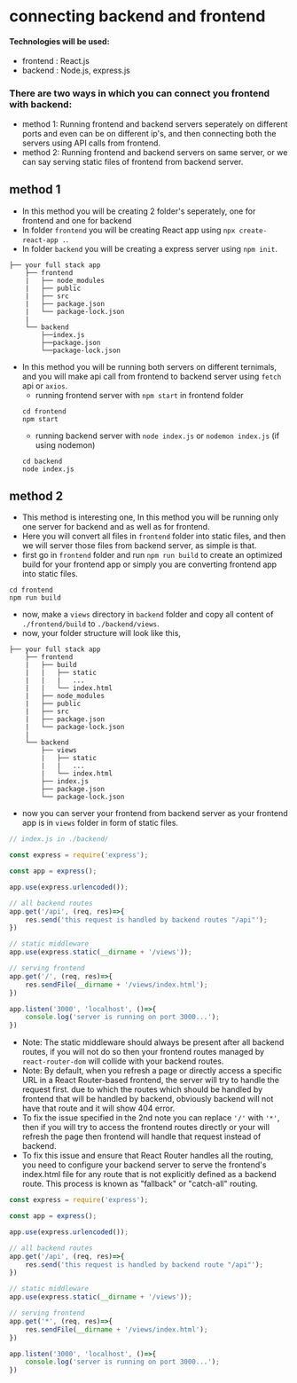 # connecting backend and frontend

#### Technologies will be used:
* frontend : React.js
* backend : Node.js, express.js

### There are two ways in which you can connect you frontend with backend:
* method 1: Running frontend and backend servers seperately on different ports and even can be on different ip's, and then connecting both the servers using API calls from frontend.
* method 2: Running frontend and backend servers on same server, or we can say serving static files of frontend from backend server.

## method 1
* In this method you will be creating 2 folder's seperately, one for frontend and one for backend
* In folder ```frontend``` you will be creating React app using ```npx create-react-app .```.
* In folder ```backend``` you will be creating a express server using ```npm init```.
```
├── your full stack app
    ├── frontend
    |   ├── node_modules
    |   ├── public
    |   ├── src
    |   ├── package.json
    |   └── package-lock.json
    |
    └── backend
        ├──index.js
        ├──package.json
        └──package-lock.json
```
* In this method you will be running both servers on different ternimals, and you will make api call from frontend to backend server using ```fetch``` api or ```axios```.
    * running frontend server with ```npm start``` in frontend folder
    ```shell
    cd frontend
    npm start
    ```
    * running backend server with ```node index.js``` or ```nodemon index.js``` (if using nodemon)
    ```shell
    cd backend
    node index.js
    ```

## method 2
* This method is interesting one, In this method you will be running only one server for backend and as well as for frontend.
* Here you will convert all files in ```frontend``` folder into static files, and then we will server those files from backend server, as simple is that.
* first go in ```frontend``` folder and run ```npm run build``` to create an optimized build for your frontend app or simply you are converting frontend app into static files.
```shell
cd frontend
npm run build
```

* now, make a ```views``` directory in ```backend``` folder and copy all content of ```./frontend/build``` to ```./backend/views```.
* now, your folder structure will look like this,
```
├── your full stack app
    ├── frontend
    |   ├── build
    |   |   ├── static
    |   |   |   ...
    |   |   └── index.html
    |   ├── node_modules
    |   ├── public
    |   ├── src
    |   ├── package.json
    |   └── package-lock.json
    |
    └── backend
        ├── views
        |   ├── static
        |   |   ...
        |   └── index.html
        ├── index.js
        ├── package.json
        └── package-lock.json
```
* now you can server your frontend from backend server as your frontend app is in ```views``` folder in form of static files.
```js
// index.js in ./backend/

const express = require('express');

const app = express();

app.use(express.urlencoded());

// all backend routes
app.get('/api', (req, res)=>{
    res.send('this request is handled by backend routes "/api"');
})

// static middleware
app.use(express.static(__dirname + '/views'));

// serving frontend
app.get('/', (req, res)=>{
    res.sendFile(__dirname + '/views/index.html');
})

app.listen('3000', 'localhost', ()=>{
    console.log('server is running on port 3000...');
})
```
* Note: The static middleware should always be present after all backend routes, if you will not do so then your frontend routes managed by ```react-router-dom``` will collide with your backend routes.
* Note: By default, when you refresh a page or directly access a specific URL in a React Router-based frontend, the server will try to handle the request first. due to which the routes which should be handled by frontend that will be handled by backend, obviously backend will not have that route and it will show 404 error.
* To fix the issue specified in the 2nd note you can replace ```'/'``` with ```'*'```, then if you will try to access the frontend routes directly or your will refresh the page then frontend will handle that request instead of backend.
* To fix this issue and ensure that React Router handles all the routing, you need to configure your backend server to serve the frontend's index.html file for any route that is not explicitly defined as a backend route. This process is known as "fallback" or "catch-all" routing.
```js
const express = require('express');

const app = express();

app.use(express.urlencoded());

// all backend routes
app.get('/api', (req, res)=>{
    res.send('this request is handled by backend route "/api"');
})

// static middleware
app.use(express.static(__dirname + '/views'));

// serving frontend
app.get('*', (req, res)=>{
    res.sendFile(__dirname + '/views/index.html');
})

app.listen('3000', 'localhost', ()=>{
    console.log('server is running on port 3000...');
})
```
